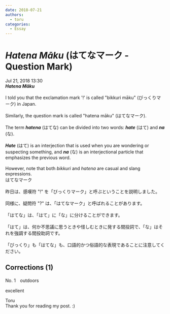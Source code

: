 ```yaml
---
date: 2018-07-21
authors:
  - toru
categories:
  - Essay
---
```


<h1 id="subject_show"><strong><em>Hatena Māku</strong></em> (はてなマーク - Question Mark)</h1>
<div class="date">Jul 21, 2018 13:30</div>
<div id="post"><div id="body_show_ori">
<strong><em>Hatena Māku</strong></em><br/><br/>I told you that the exclamation mark '!' is called "bikkuri māku" (びっくりマーク) in Japan.<br/><br/>Similarly, the question mark is called "hatena māku" (はてなマーク).<br/><br/>The term <strong><em>hatena</em></strong> (はてな) can be divided into two words: <strong><em>hate</em></strong> (はて) and <strong><em>na</em></strong> (な).<br/><br/><strong><em>Hate</em></strong> (はて) is an interjection that is used when you are wondering or suspecting something, and <strong><em>na</em></strong> (な) is an interjectional particle that emphasizes the previous word.<br/><br/>However, note that both <em>bikkuri</em> and <em>hatena</em> are casual and slang expressions.
</div></div>

<!-- more -->

<div id="post_ja"><div id="body_show_mo">
はてなマーク<br/><br/>昨日は、感嘆符 "!" を「びっくりマーク」と呼ぶということを説明しました。<br/><br/>同様に、疑問符 "?" は、「はてなマーク」と呼ばれることがあります。<br/><br/>「はてな」は、「はて」に「な」に分けることができます。<br/><br/>「はて」は、何か不思議に思うときや怪しむときに発する間投詞で、「な」はそれを強調する間投助詞です。<br/><br/>「びっくり」も「はてな」も、口語的かつ俗語的な表現であることに注意してください。
</div></div>

## Corrections (1)
<div id="block"><div class="first_name"> No. 1　<span class="just_name">outdoors</span></div><div id="block2">
<p class="comment_small">
 excellent
</p>

</div><div class="name"><span class="just_name">Toru</span><br>
Thank you for reading my post. :)
</div>
</div>
